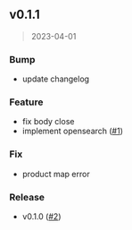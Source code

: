 
<a name="v0.1.1"></a>
## v0.1.1

> 2023-04-01

### Bump

* update changelog

### Feature

* fix body close
* implement opensearch ([#1](https://github.com/krobus00/product-service/issues/1))

### Fix

* product map error

### Release

* v0.1.0 ([#2](https://github.com/krobus00/product-service/issues/2))

